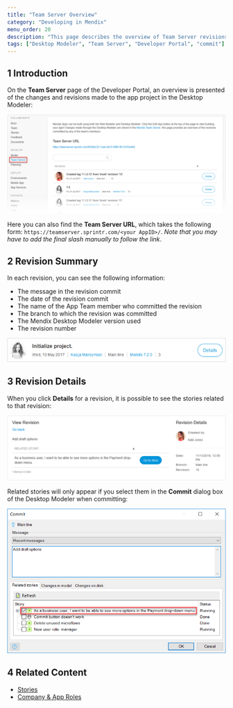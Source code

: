 ```yaml
---
title: "Team Server Overview"
category: "Developing in Mendix"
menu_order: 20
description: "This page describes the overview of Team Server revisions and commits."
tags: ["Desktop Modeler", "Team Server", "Developer Portal", "commit"]
---
```


## 1 Introduction

On the **Team Server** page of the Developer Portal, an overview is presented of the changes and revisions made to the app project in the Desktop Modeler:

![](attachments/team-server.png)

Here you can also find the **Team Server URL**, which takes the following form: `https://teamserver.sprintr.com/<your AppID>/`. *Note that you may have to add the final slash manually to follow the link*.

## 2 Revision Summary

In each revision, you can see the following information:

* The message in the revision commit
* The date of the revision commit
* The name of the App Team member who committed the revision
* The branch to which the revision was committed
* The Mendix Desktop Modeler version used
* The revision number

![](attachments/revision-example.png)

## 3 Revision Details

When you click **Details** for a revision, it is possible to see the stories related to that revision:

![](attachments/revision-details.png)

Related stories will only appear if you select them in the **Commit** dialog box of the Desktop Modeler when committing:

![](attachments/commit-story.png)

## 4 Related Content

* [Stories](/developerportal/collaborate/stories)
* [Company & App Roles](/developerportal/company-app-roles/index)
